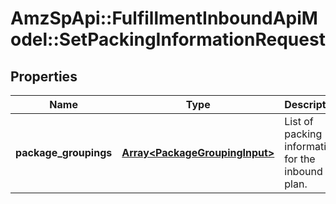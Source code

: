 # AmzSpApi::FulfillmentInboundApiModel::SetPackingInformationRequest

## Properties
Name | Type | Description | Notes
------------ | ------------- | ------------- | -------------
**package_groupings** | [**Array&lt;PackageGroupingInput&gt;**](PackageGroupingInput.md) | List of packing information for the inbound plan. | 


